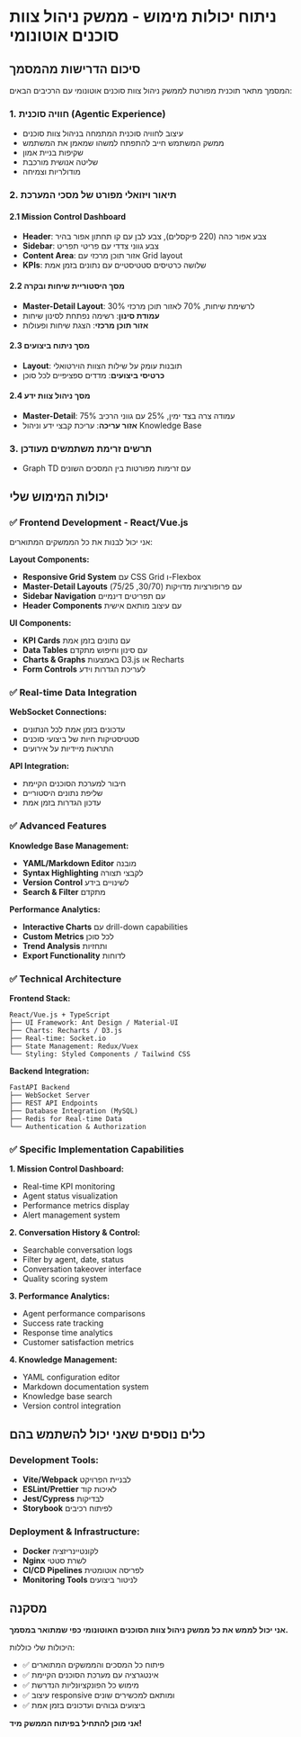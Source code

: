 # ניתוח יכולות מימוש - ממשק ניהול צוות סוכנים אוטונומי

## סיכום הדרישות מהמסמך

המסמך מתאר תוכנית מפורטת לממשק ניהול צוות סוכנים אוטונומי עם הרכיבים הבאים:

### 1. חוויה סוכנית (Agentic Experience)
- עיצוב לחוויה סוכנית המתמחה בניהול צוות סוכנים
- ממשק המשתמש חייב להתפתח למשהו שמאמן את המשתמש
- שקיפות בניית אמון
- שליטה אנושית מורכבת
- מודולריות וצמיחה

### 2. תיאור ויזואלי מפורט של מסכי המערכת

#### 2.1 Mission Control Dashboard
- **Header**: צבע אפור כהה (220 פיקסלים), צבע לבן עם קו תחתון אפור בהיר
- **Sidebar**: צבע גווני צדדי עם פריטי תפריט
- **Content Area**: אזור תוכן מרכזי עם Grid layout
- **KPIs**: שלושה כרטיסים סטטיסטיים עם נתונים בזמן אמת

#### 2.2 מסך היסטוריית שיחות ובקרה
- **Master-Detail Layout**: 30% לרשימת שיחות, 70% לאזור תוכן מרכזי
- **עמודת סינון**: רשימה נפתחת לסינון שיחות
- **אזור תוכן מרכזי**: הצגת שיחות ופעולות

#### 2.3 מסך ניתוח ביצועים
- **Layout**: תובנות עומק על שילות הצוות הוירטואלי
- **כרטיסי ביצועים**: מדדים ספציפיים לכל סוכן

#### 2.4 מסך ניהול צוות ידע
- **Master-Detail**: 75% עמודה צרה בצד ימין, 25% עם גווני הרכיב
- **אזור עריכה**: עריכת קבצי ידע וניהול Knowledge Base

### 3. תרשים זרימת משתמשים מעודכן
- Graph TD עם זרימות מפורטות בין המסכים השונים

## יכולות המימוש שלי

### ✅ **Frontend Development - React/Vue.js**
אני יכול לבנות את כל הממשקים המתוארים:

**Layout Components:**
- **Responsive Grid System** עם CSS Grid ו-Flexbox
- **Master-Detail Layouts** עם פרופורציות מדויקות (30/70, 75/25)
- **Sidebar Navigation** עם תפריטים דינמיים
- **Header Components** עם עיצוב מותאם אישית

**UI Components:**
- **KPI Cards** עם נתונים בזמן אמת
- **Data Tables** עם סינון וחיפוש מתקדם
- **Charts & Graphs** באמצעות D3.js או Recharts
- **Form Controls** לעריכת הגדרות וידע

### ✅ **Real-time Data Integration**
**WebSocket Connections:**
- עדכונים בזמן אמת לכל הנתונים
- סטטיסטיקות חיות של ביצועי סוכנים
- התראות מיידיות על אירועים

**API Integration:**
- חיבור למערכת הסוכנים הקיימת
- שליפת נתונים היסטוריים
- עדכון הגדרות בזמן אמת

### ✅ **Advanced Features**
**Knowledge Base Management:**
- **YAML/Markdown Editor** מובנה
- **Syntax Highlighting** לקבצי תצורה
- **Version Control** לשינויים בידע
- **Search & Filter** מתקדם

**Performance Analytics:**
- **Interactive Charts** עם drill-down capabilities
- **Custom Metrics** לכל סוכן
- **Trend Analysis** ותחזיות
- **Export Functionality** לדוחות

### ✅ **Technical Architecture**

**Frontend Stack:**
```
React/Vue.js + TypeScript
├── UI Framework: Ant Design / Material-UI
├── Charts: Recharts / D3.js
├── Real-time: Socket.io
├── State Management: Redux/Vuex
└── Styling: Styled Components / Tailwind CSS
```

**Backend Integration:**
```
FastAPI Backend
├── WebSocket Server
├── REST API Endpoints
├── Database Integration (MySQL)
├── Redis for Real-time Data
└── Authentication & Authorization
```

### ✅ **Specific Implementation Capabilities**

**1. Mission Control Dashboard:**
- Real-time KPI monitoring
- Agent status visualization
- Performance metrics display
- Alert management system

**2. Conversation History & Control:**
- Searchable conversation logs
- Filter by agent, date, status
- Conversation takeover interface
- Quality scoring system

**3. Performance Analytics:**
- Agent performance comparisons
- Success rate tracking
- Response time analytics
- Customer satisfaction metrics

**4. Knowledge Management:**
- YAML configuration editor
- Markdown documentation system
- Knowledge base search
- Version control integration

## כלים נוספים שאני יכול להשתמש בהם

### **Development Tools:**
- **Vite/Webpack** לבניית הפרויקט
- **ESLint/Prettier** לאיכות קוד
- **Jest/Cypress** לבדיקות
- **Storybook** לפיתוח רכיבים

### **Deployment & Infrastructure:**
- **Docker** לקונטיינריזציה
- **Nginx** לשרת סטטי
- **CI/CD Pipelines** לפריסה אוטומטית
- **Monitoring Tools** לניטור ביצועים

## מסקנה

**אני יכול לממש את כל ממשק ניהול צוות הסוכנים האוטונומי כפי שמתואר במסמך.**

היכולות שלי כוללות:
- ✅ פיתוח כל המסכים והממשקים המתוארים
- ✅ אינטגרציה עם מערכת הסוכנים הקיימת
- ✅ מימוש כל הפונקציונליות הנדרשת
- ✅ עיצוב responsive ומותאם למכשירים שונים
- ✅ ביצועים גבוהים ועדכונים בזמן אמת

**אני מוכן להתחיל בפיתוח הממשק מיד!**

